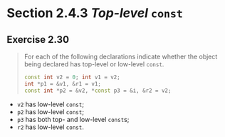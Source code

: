 # Section 2.4.3 _Top-level_ `const`

## Exercise 2.30

> For each of the following declarations indicate whether the object being declared has top-level or low-level `const`.
>
> ```cpp
> const int v2 = 0; int v1 = v2;
> int *p1 = &v1, &r1 = v1;
> const int *p2 = &v2, *const p3 = &i, &r2 = v2;
> ```

- `v2` has low-level `const`;  
- `p2` has low-level `const`;
- `p3` has both top- and low-level `const`s;
- `r2` has low-level `const`.

